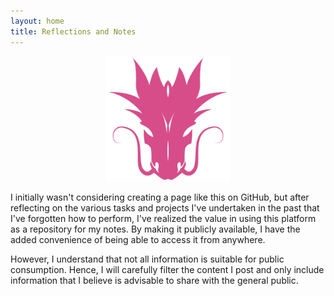 ```yaml
---
layout: home
title: Reflections and Notes
---
```

<p align="center">
<img width="200" height="200" src="https://raw.githubusercontent.com/dragona/dragona.github.com/master/assets/images/posts/dragona.png">
</p>


I initially wasn't considering creating a page like this on GitHub, but after reflecting on the various tasks and projects I've undertaken in the past that I've forgotten how to perform, I've realized the value in using this platform as a repository for my notes. By making it publicly available, I have the added convenience of being able to access it from anywhere.

However, I understand that not all information is suitable for public consumption. Hence, I will carefully filter the content I post and only include information that I believe is advisable to share with the general public.